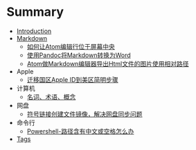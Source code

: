 # Summary

* [Introduction](README.md)
* [Markdown](markdown.md)
  * [如何让Atom编辑行位于屏幕中央](Markdown/如何让Atom编辑行位于屏幕中央.md)
  * [使用Pandoc将Markdown转换为Word](Markdown/使用Pandoc将markdown转换为word.md)
  * [Atom做Markdown编辑器导出Html文件的图片使用相对路径](Markdown/Atom做Markdown编辑器导出Html文件的图片如何使用相对路径.md)
* Apple
  * [迁移国区Apple ID到美区简明步骤](Apple/迁移国区AppleID到美区简明步骤.md)
* 计算机
  * [名词、术语、概念](Computer/名词-概念-术语.md)
* 网盘
  * [符号链接创建文件镜像，解决网盘同步问题](网盘/同一份文件放置不同同步盘.md)
* 命令行
  * [Powershell-路径含有中文或空格怎么办](命令行/Powershell-路径含有中文或空格怎么办.md)
* [Tags](tags.md)

